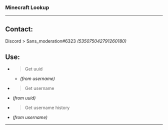 ### Minecraft Lookup

-------------
  
## __Contact:__  
Discord > Sans_moderation#6323 *(535075042791260180)*  
  
## __Use:__  

* > Get uuid
  *  *(from username)*
*  > Get username  
  *  *(from uuid)*
*  > Get username history
  *  *(from username)*

-------------
